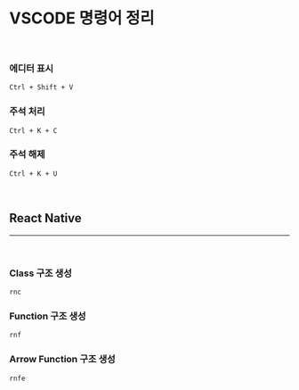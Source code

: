 # VSCODE 명령어 정리

<br>

### 에디터 표시

```
Ctrl + Shift + V
```

### 주석 처리

```
Ctrl + K + C
```

### 주석 해제

```
Ctrl + K + U 
```

<br>

## React Native
------

<br>

### Class 구조 생성

```
rnc
```

### Function 구조 생성

```
rnf 
```

### Arrow Function 구조 생성

```
rnfe 
```